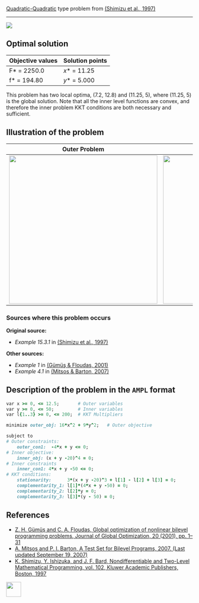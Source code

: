 [Quadratic-Quadratic](/test-problems/QP-QP-problems) type problem from [(Shimizu et al., 1997)][Shimizu et al., 1997]

---

![](https://github.com/basblsolver/test-problems/wiki/images/sib_1997_01_eq.jpg)

## Optimal solution

Objective values   | Solution points         |
------------------ | ----------------------- |
F* = 2250.0        | _x_* = 11.25            |
f* = 194.80        | _y_* = 5.000            |

This problem has two local optima, (7.2, 12.8) and (11.25, 5), where (11.25, 5) is the global solution.
Note that all the inner level functions are convex, and therefore the inner problem KKT conditions are both necessary and sufficient.

## Illustration of the problem

Outer Problem    | Inner Problem    |
---------------- | ---------------- |
<img src="https://github.com/basblsolver/test-problems/wiki/images/sib_1997_01_outer.jpg" width="400"> | <img src="https://github.com/basblsolver/test-problems/wiki/images/sib_1997_01_inner.jpg" width="400"> |

### Sources where this problem occurs

__Original source:__

 - _Example 15.3.1_ in [(Shimizu et al., 1997)][Shimizu et al., 1997]

__Other sources:__

 - _Example 1_ in [(Gümüş & Floudas, 2001)][Gümüş & Floudas, 2001]
 - _Example 4.1_ in [(Mitsos & Barton, 2007)][Mitsos & Barton, 2007]

## Description of the problem in the `AMPL` format

```ruby
var x >= 0, <= 12.5;       # Outer variables
var y >= 0, <= 50;         # Inner variables
var l{1..3} >= 0, <= 200;  # KKT Multipliers

minimize outer_obj: 16*x^2 + 9*y^2;   # Outer objective

subject to
# Outer constraints:
    outer_con1:  -4*x + y <= 0;
# Inner objective:
    inner_obj: (x + y -20)^4 = 0;
# Inner constraints
    inner_con1: 4*x + y -50 <= 0;
# KKT conditions:
    stationarity:      3*(x + y -20)^3 + l[1] - l[2] + l[3] = 0;
    complementarity_1: l[1]*(4*x + y -50) = 0;
    complementarity_2: l[2]*y = 0;
    complementarity_3: l[3]*(y - 50) = 0;
```

##  References

 - [Z. H. Gümüş and C. A. Floudas, Global optimization of nonlinear bilevel programming problems, Journal of Global Optimization, 20 (2001), pp. 1–31](https://doi.org/10.1023/A:1011268113791)
 - [A. Mitsos and P. I. Barton, A Test Set for Bilevel Programs, 2007. (Last updated September 19, 2007)](https://www.researchgate.net/publication/228455291_A_test_set_for_bilevel_programs)
 - [K. Shimizu, Y. Ishizuka, and J. F. Bard, Nondifferentiable and Two-Level Mathematical Programming, vol. 102, Kluwer Academic Publishers, Boston, 1997](https://doi.org/10.1016/S0377-2217(97)00228-2)

[<img src="http://www.interupgrade.com/images/pfeil-backbutton.png" width="40" height="40">](/test-problems/QP-QP-problems "Back to summary of QP-QP type problems")

[Gümüş & Floudas, 2001]: https://doi.org/10.1023/A:1011268113791
[Mitsos & Barton, 2007]: https://www.researchgate.net/publication/228455291_A_test_set_for_bilevel_programs
[Shimizu et al., 1997]: https://doi.org/10.1016/S0377-2217(97)00228-2
